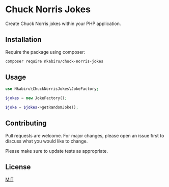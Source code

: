 # Chuck Norris Jokes

Create Chuck Norris jokes within your PHP application.

## Installation

Require the package using composer:

```bash
composer require nkabiru/chuck-norris-jokes
```

## Usage

```php
use Nkabiru\ChuckNorrisJokes\JokeFactory;

$jokes = new JokeFactory();

$joke = $jokes->getRandomJoke();
```

## Contributing
Pull requests are welcome. For major changes, please open an issue first to discuss what you would like to change.

Please make sure to update tests as appropriate.

## License
[MIT](./LICENSE)
